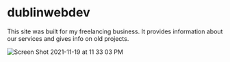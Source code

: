 # dublinwebdev
This site was built for my freelancing business. It provides information about our services and gives info on old projects.

![Screen Shot 2021-11-19 at 11 33 03 PM](https://user-images.githubusercontent.com/31823017/142704418-602f4b15-9b55-42ad-8a29-c69e1cd25f02.jpg)
